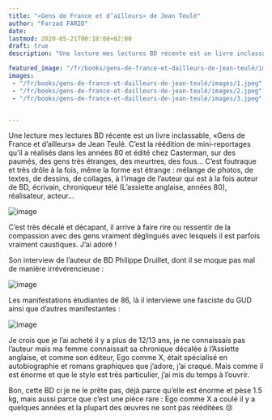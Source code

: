 ```yaml
---
title: "«Gens de France et d’ailleurs» de Jean Teulé"
author: "Farzad FARID"
date: 
lastmod: 2020-05-21T00:18:08+02:00
draft: true
description: "Une lecture mes lectures BD récente est un livre inclassable, «Gens de France et d’ailleurs» de Jean Teulé. C’est la réédition de…"

featured_image: "/fr/books/gens-de-france-et-dailleurs-de-jean-teulé/images/1.jpeg" 
images:
 - "/fr/books/gens-de-france-et-dailleurs-de-jean-teulé/images/1.jpeg"
 - "/fr/books/gens-de-france-et-dailleurs-de-jean-teulé/images/2.jpeg"
 - "/fr/books/gens-de-france-et-dailleurs-de-jean-teulé/images/3.jpeg"


---
```


Une lecture mes lectures BD récente est un livre inclassable, «Gens de France et d’ailleurs» de Jean Teulé. C’est la réédition de mini-reportages qu’il a réalisés dans les années 80 et édité chez Casterman, sur des paumés, des gens très étranges, des meurtres, des fous… C’est foutraque et très drôle à la fois, même la forme est étrange : mélange de photos, de textes, de dessins, de collages, à l’image de l’auteur qui est à la fois auteur de BD, écrivain, chroniqueur télé (L’assiette anglaise, années 80), réalisateur, acteur… 




![image](images/1.jpeg#layoutTextWidth)



C’est très décalé et décapant, il arrive à faire rire ou ressentir de la compassion avec des gens vraiment déglingués avec lesquels il est parfois vraiment caustiques. J’ai adoré !

Son interview de l’auteur de BD Philippe Druillet, dont il se moque pas mal de manière irrévérencieuse :




![image](images/2.jpeg#layoutTextWidth)



Les manifestations étudiantes de 86, là il interviewe une fasciste du GUD ainsi que d’autres manifestantes :




![image](images/3.jpeg#layoutTextWidth)



Je crois que je l’ai acheté il y a plus de 12/13 ans, je ne connaissais pas l’auteur mais ma femme connaissait sa chronique décalée à l’Assiette anglaise, et comme son éditeur, Ego comme X, était spécialisé en autobiographie et romans graphiques que j’adore, j’ai craqué. Mais comme il est énorme et que le style est très particulier, j’ai mis du temps à l’ouvrir.

Bon, cette BD ci je ne le prête pas, déjà parce qu’elle est énorme et pèse 1.5 kg, mais aussi parce que c’est une pièce rare : Ego comme X a coulé il y a quelques années et la plupart des œuvres ne sont pas rééditées 😢
